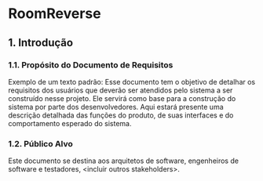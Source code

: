 # RoomReverse
## 1. Introdução
### 1.1. Propósito do Documento de Requisitos
Exemplo de um texto padrão:
Esse documento tem o objetivo de detalhar os requisitos dos usuários que deverão ser atendidos
pelo sistema a ser construído nesse projeto. Ele servirá como base para a construção do sistema
por parte dos desenvolvedores.
Aqui estará presente uma descrição detalhada das funções do produto, de suas interfaces e do
comportamento esperado do sistema.
### 1.2. Público Alvo
Este documento se destina aos arquitetos de software, engenheiros de software e
testadores, &lt;incluir outros stakeholders&gt;.
